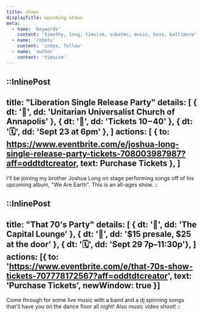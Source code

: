 ```yaml
---
title: shows
displayTitle: upcoming shows
meta:
  - name: 'keywords'
    content: 'timothy, long, timuism, subatmc, music, bass, baltimore'
  - name: 'robots'
    content: 'index, follow'
  - name: 'author'
    content: 'timuism'
---
```


  ::InlinePost
  ---
  title: "Liberation Single Release Party"
  details: [
    { dt: '📍', dd: 'Unitarian Universalist Church of Annapolis' },
    { dt: '🎫', dd: 'Tickets $10-$40' },
    { dt: '🗓️', dd: 'Sept 23 at 6pm' },
  ]
  actions: [
    {
      to: https://www.eventbrite.com/e/joshua-long-single-release-party-tickets-708003987987?aff=oddtdtcreator,
      text: Purchase Tickets
    },
  ]
  ---
  I'll be joining my brother Joshua Long on stage performing songs off of his upcoming album, "We Are Earth". This is an all-ages show.
  ::

::InlinePost
---
title: "That 70's Party"
details: [
  { dt: '📍', dd: 'The Capital Lounge' },
  { dt: '🎫', dd: '$15 presale, $25 at the door' },
  { dt: '🗓️', dd: 'Sept 29 7p–11:30p'},
]
actions: [{
  to: 'https://www.eventbrite.com/e/that-70s-show-tickets-707778172567?aff=oddtdtcreator',
  text: 'Purchase Tickets',
  newWindow: true
}]
---
Come through for some live music with a band and a dj spinning songs that'll have you on the dance floor all night! Also music video shoot!
::